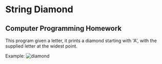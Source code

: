 # String Diamond

## Computer Programming Homework

This program given a letter, it prints a diamond starting with 'A', with the supplied letter at the widest point.

Example: 
![diamond](https://user-images.githubusercontent.com/84626969/165099726-ff86760b-f942-4de2-ac08-27a0f0be7777.png)
